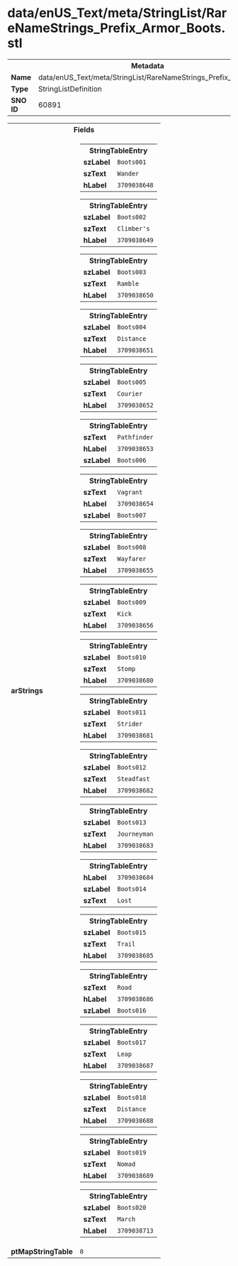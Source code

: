 <h1>data/enUS_Text/meta/StringList/RareNameStrings_Prefix_Armor_Boots.stl</h1><table><tr><th colspan="100%">Metadata</th></tr><tr><td><b>Name</b></td><td>data/enUS_Text/meta/StringList/RareNameStrings_Prefix_Armor_Boots.stl</td></tr><tr><td><b>Type</b></td><td>StringListDefinition</td></tr><tr><td><b>SNO ID</b></td><td>60891</td></tr></table>

<table><tr><th colspan="100%">Fields</th></tr><tr><td><b>arStrings</b></td><td><table><tr><th colspan="100%">StringTableEntry</th></tr><tr><td><b>szLabel</b></td><td><code>Boots001</code></td></tr><tr><td><b>szText</b></td><td><code>Wander</code></td></tr><tr><td><b>hLabel</b></td><td><code>3709038648</code></td></tr></table>


<table><tr><th colspan="100%">StringTableEntry</th></tr><tr><td><b>szLabel</b></td><td><code>Boots002</code></td></tr><tr><td><b>szText</b></td><td><code>Climber's</code></td></tr><tr><td><b>hLabel</b></td><td><code>3709038649</code></td></tr></table>


<table><tr><th colspan="100%">StringTableEntry</th></tr><tr><td><b>szLabel</b></td><td><code>Boots003</code></td></tr><tr><td><b>szText</b></td><td><code>Ramble</code></td></tr><tr><td><b>hLabel</b></td><td><code>3709038650</code></td></tr></table>


<table><tr><th colspan="100%">StringTableEntry</th></tr><tr><td><b>szLabel</b></td><td><code>Boots004</code></td></tr><tr><td><b>szText</b></td><td><code>Distance</code></td></tr><tr><td><b>hLabel</b></td><td><code>3709038651</code></td></tr></table>


<table><tr><th colspan="100%">StringTableEntry</th></tr><tr><td><b>szLabel</b></td><td><code>Boots005</code></td></tr><tr><td><b>szText</b></td><td><code>Courier</code></td></tr><tr><td><b>hLabel</b></td><td><code>3709038652</code></td></tr></table>


<table><tr><th colspan="100%">StringTableEntry</th></tr><tr><td><b>szText</b></td><td><code>Pathfinder</code></td></tr><tr><td><b>hLabel</b></td><td><code>3709038653</code></td></tr><tr><td><b>szLabel</b></td><td><code>Boots006</code></td></tr></table>


<table><tr><th colspan="100%">StringTableEntry</th></tr><tr><td><b>szText</b></td><td><code>Vagrant</code></td></tr><tr><td><b>hLabel</b></td><td><code>3709038654</code></td></tr><tr><td><b>szLabel</b></td><td><code>Boots007</code></td></tr></table>


<table><tr><th colspan="100%">StringTableEntry</th></tr><tr><td><b>szLabel</b></td><td><code>Boots008</code></td></tr><tr><td><b>szText</b></td><td><code>Wayfarer</code></td></tr><tr><td><b>hLabel</b></td><td><code>3709038655</code></td></tr></table>


<table><tr><th colspan="100%">StringTableEntry</th></tr><tr><td><b>szLabel</b></td><td><code>Boots009</code></td></tr><tr><td><b>szText</b></td><td><code>Kick</code></td></tr><tr><td><b>hLabel</b></td><td><code>3709038656</code></td></tr></table>


<table><tr><th colspan="100%">StringTableEntry</th></tr><tr><td><b>szLabel</b></td><td><code>Boots010</code></td></tr><tr><td><b>szText</b></td><td><code>Stomp</code></td></tr><tr><td><b>hLabel</b></td><td><code>3709038680</code></td></tr></table>


<table><tr><th colspan="100%">StringTableEntry</th></tr><tr><td><b>szLabel</b></td><td><code>Boots011</code></td></tr><tr><td><b>szText</b></td><td><code>Strider</code></td></tr><tr><td><b>hLabel</b></td><td><code>3709038681</code></td></tr></table>


<table><tr><th colspan="100%">StringTableEntry</th></tr><tr><td><b>szLabel</b></td><td><code>Boots012</code></td></tr><tr><td><b>szText</b></td><td><code>Steadfast</code></td></tr><tr><td><b>hLabel</b></td><td><code>3709038682</code></td></tr></table>


<table><tr><th colspan="100%">StringTableEntry</th></tr><tr><td><b>szLabel</b></td><td><code>Boots013</code></td></tr><tr><td><b>szText</b></td><td><code>Journeyman</code></td></tr><tr><td><b>hLabel</b></td><td><code>3709038683</code></td></tr></table>


<table><tr><th colspan="100%">StringTableEntry</th></tr><tr><td><b>hLabel</b></td><td><code>3709038684</code></td></tr><tr><td><b>szLabel</b></td><td><code>Boots014</code></td></tr><tr><td><b>szText</b></td><td><code>Lost</code></td></tr></table>


<table><tr><th colspan="100%">StringTableEntry</th></tr><tr><td><b>szLabel</b></td><td><code>Boots015</code></td></tr><tr><td><b>szText</b></td><td><code>Trail</code></td></tr><tr><td><b>hLabel</b></td><td><code>3709038685</code></td></tr></table>


<table><tr><th colspan="100%">StringTableEntry</th></tr><tr><td><b>szText</b></td><td><code>Road</code></td></tr><tr><td><b>hLabel</b></td><td><code>3709038686</code></td></tr><tr><td><b>szLabel</b></td><td><code>Boots016</code></td></tr></table>


<table><tr><th colspan="100%">StringTableEntry</th></tr><tr><td><b>szLabel</b></td><td><code>Boots017</code></td></tr><tr><td><b>szText</b></td><td><code>Leap</code></td></tr><tr><td><b>hLabel</b></td><td><code>3709038687</code></td></tr></table>


<table><tr><th colspan="100%">StringTableEntry</th></tr><tr><td><b>szLabel</b></td><td><code>Boots018</code></td></tr><tr><td><b>szText</b></td><td><code>Distance</code></td></tr><tr><td><b>hLabel</b></td><td><code>3709038688</code></td></tr></table>


<table><tr><th colspan="100%">StringTableEntry</th></tr><tr><td><b>szLabel</b></td><td><code>Boots019</code></td></tr><tr><td><b>szText</b></td><td><code>Nomad</code></td></tr><tr><td><b>hLabel</b></td><td><code>3709038689</code></td></tr></table>


<table><tr><th colspan="100%">StringTableEntry</th></tr><tr><td><b>szLabel</b></td><td><code>Boots020</code></td></tr><tr><td><b>szText</b></td><td><code>March</code></td></tr><tr><td><b>hLabel</b></td><td><code>3709038713</code></td></tr></table>


</td></tr><tr><td><b>ptMapStringTable</b></td><td><code>0</code></td></tr></table>

